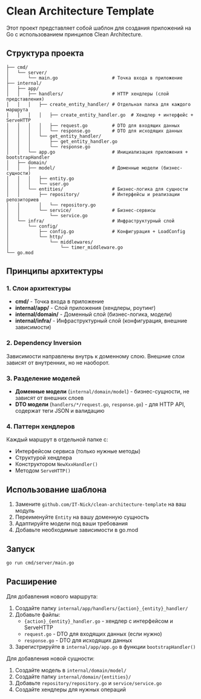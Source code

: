 # Clean Architecture Template

Этот проект представляет собой шаблон для создания приложений на Go с использованием принципов Clean Architecture.

## Структура проекта

```
├── cmd/
│   └── server/
│       └── main.go                    # Точка входа в приложение
├── internal/
│   ├── app/
│   │   ├── handlers/                  # HTTP хендлеры (слой представления)
│   │   │   ├── create_entity_handler/ # Отдельная папка для каждого маршрута
│   │   │   │   ├── create_entity_handler.go  # Хендлер + интерфейс + ServeHTTP
│   │   │   │   ├── request.go         # DTO для входящих данных
│   │   │   │   └── response.go        # DTO для исходящих данных
│   │   │   └── get_entity_handler/
│   │   │       ├── get_entity_handler.go
│   │   │       └── response.go
│   │   └── app.go                     # Инициализация приложения + bootstrapHandler
│   ├── domain/
│   │   ├── model/                     # Доменные модели (бизнес-сущности)
│   │   │   ├── entity.go
│   │   │   └── user.go
│   │   └── entities/                  # Бизнес-логика для сущности
│   │       ├── repository/            # Интерфейсы и реализации репозиториев
│   │       │   └── repository.go
│   │       └── service/               # Бизнес-сервисы
│   │           └── service.go
│   └── infra/                         # Инфраструктурный слой
│       └── config/
│           ├── config.go              # Конфигурация + LoadConfig
│           └── http/
│               └── middlewares/
│                   └── timer_middleware.go
└── go.mod
```

## Принципы архитектуры

### 1. Слои архитектуры

- **cmd/** - Точка входа в приложение
- **internal/app/** - Слой приложения (хендлеры, роутинг)
- **internal/domain/** - Доменный слой (бизнес-логика, модели)
- **internal/infra/** - Инфраструктурный слой (конфигурация, внешние зависимости)

### 2. Dependency Inversion

Зависимости направлены внутрь к доменному слою. Внешние слои зависят от внутренних, но не наоборот.

### 3. Разделение моделей

- **Доменные модели** (`internal/domain/model`) - бизнес-сущности, не зависят от внешних слоев
- **DTO модели** (`handlers/*/request.go`, `response.go`) - для HTTP API, содержат теги JSON и валидацию

### 4. Паттерн хендлеров

Каждый маршрут в отдельной папке с:
- Интерфейсом сервиса (только нужные методы)
- Структурой хендлера
- Конструктором `NewXxxHandler()`
- Методом `ServeHTTP()`

## Использование шаблона

1. Замените `github.com/IT-Nick/clean-architecture-template` на ваш модуль
2. Переименуйте `Entity` на вашу доменную сущность
3. Адаптируйте модели под ваши требования
4. Добавьте необходимые зависимости в go.mod

## Запуск

```bash
go run cmd/server/main.go
```

## Расширение

Для добавления нового маршрута:

1. Создайте папку `internal/app/handlers/{action}_{entity}_handler/`
2. Добавьте файлы:
   - `{action}_{entity}_handler.go` - хендлер с интерфейсом и ServeHTTP
   - `request.go` - DTO для входящих данных (если нужно)
   - `response.go` - DTO для исходящих данных
3. Зарегистрируйте в `internal/app/app.go` в функции `bootstrapHandler()`

Для добавления новой сущности:

1. Создайте модель в `internal/domain/model/`
2. Создайте папку `internal/domain/{entities}/`
3. Добавьте `repository/repository.go` и `service/service.go`
4. Создайте хендлеры для нужных операций